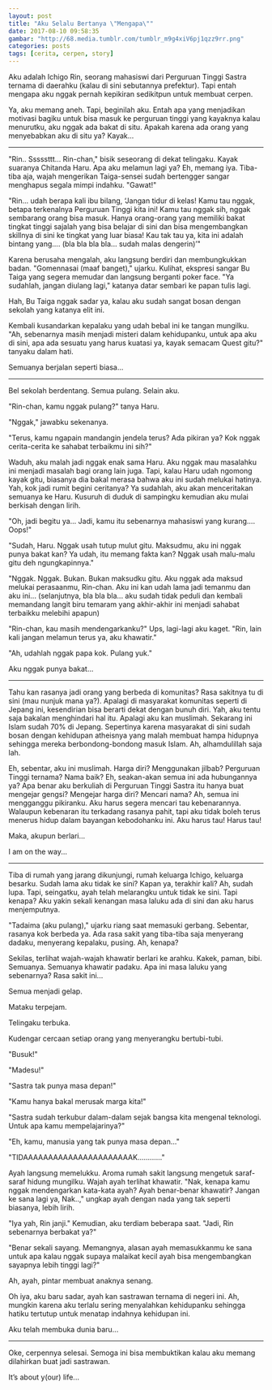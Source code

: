 ```yaml
---
layout: post
title: "Aku Selalu Bertanya \"Mengapa\""
date: 2017-08-10 09:58:35
gambar: "http://68.media.tumblr.com/tumblr_m9g4xiV6pj1qzz9rr.png"
categories: posts
tags: [cerita, cerpen, story]
---
```


Aku adalah Ichigo Rin, seorang mahasiswi dari Perguruan Tinggi Sastra ternama di daerahku (kalau di sini sebutannya prefektur). Tapi entah mengapa aku nggak pernah kepikiran sedikitpun untuk membuat cerpen.

Ya, aku memang aneh. Tapi, beginilah aku. Entah apa yang menjadikan motivasi bagiku untuk bisa masuk ke perguruan tinggi yang kayaknya kalau menurutku, aku nggak ada bakat di situ. Apakah karena ada orang yang menyebabkan aku di situ ya? Kayak...

***

"Rin.. Sssssttt... Rin-chan," bisik seseorang di dekat telingaku. Kayak suaranya Chitanda Haru. Apa aku melamun lagi ya? Eh, memang iya. Tiba-tiba aja, wajah mengerikan Taiga-sensei sudah bertengger sangar menghapus segala mimpi indahku. "Gawat!"

"Rin... udah berapa kali ibu bilang, ‘Jangan tidur di kelas! Kamu tau nggak, betapa terkenalnya Perguruan Tinggi kita ini! Kamu tau nggak sih, nggak sembarang orang bisa masuk. Hanya orang-orang yang memiliki bakat tingkat tinggi sajalah yang bisa belajar di sini dan bisa mengembangkan skillnya di sini ke tingkat yang luar biasa! Kau tak tau ya, kita ini adalah bintang yang.... (bla bla bla bla... sudah malas dengerin)’"

Karena berusaha mengalah, aku langsung berdiri dan membungkukkan badan. "Gomennasai (maaf banget)," ujarku. Kulihat, ekspresi sangar Bu Taiga yang segera memudar dan langsung berganti poker face. "Ya sudahlah, jangan diulang lagi," katanya datar sembari ke papan tulis lagi.

Hah, Bu Taiga nggak sadar ya, kalau aku sudah sangat bosan dengan sekolah yang katanya elit ini.

Kembali kusandarkan kepalaku yang udah bebal ini ke tangan mungilku. "Ah, sebenarnya masih menjadi misteri dalam kehidupanku, untuk apa aku di sini, apa ada sesuatu yang harus kuatasi ya, kayak semacam Quest gitu?" tanyaku dalam hati.

Semuanya berjalan seperti biasa...

***

Bel sekolah berdentang. Semua pulang. Selain aku.

"Rin-chan, kamu nggak pulang?" tanya Haru.

"Nggak," jawabku sekenanya.

"Terus, kamu ngapain mandangin jendela terus? Ada pikiran ya? Kok nggak cerita-cerita ke sahabat terbaikmu ini sih?"

Waduh, aku malah jadi nggak enak sama Haru. Aku nggak mau masalahku ini menjadi masalah bagi orang lain juga. Tapi, kalau Haru udah ngomong kayak gitu, biasanya dia bakal merasa bahwa aku ini sudah melukai hatinya. Yah, kok jadi rumit begini ceritanya? Ya sudahlah, aku akan menceritakan semuanya ke Haru. Kusuruh di duduk di sampingku kemudian aku mulai berkisah dengan lirih.

"Oh, jadi begitu ya... Jadi, kamu itu sebenarnya mahasiswi yang kurang.... Oops!"

"Sudah, Haru. Nggak usah tutup mulut gitu. Maksudmu, aku ini nggak punya bakat kan? Ya udah, itu memang fakta kan? Nggak usah malu-malu gitu deh ngungkapinnya."

"Nggak. Nggak. Bukan. Bukan maksudku gitu. Aku nggak ada maksud melukai perasaanmu, Rin-chan. Aku ini kan udah lama jadi temanmu dan aku ini... (selanjutnya, bla bla bla... aku sudah tidak peduli dan kembali memandang langit biru temaram yang akhir-akhir ini menjadi sahabat terbaikku melebihi apapun)

"Rin-chan, kau masih mendengarkanku?" Ups, lagi-lagi aku kaget. "Rin, lain kali jangan melamun terus ya, aku khawatir."

"Ah, udahlah nggak papa kok. Pulang yuk."

Aku nggak punya bakat...

***

Tahu kan rasanya jadi orang yang berbeda di komunitas? Rasa sakitnya tu di sini (mau nunjuk mana ya?). Apalagi di masyarakat komunitas seperti di Jepang ini, kesendirian bisa berarti dekat dengan bunuh diri. Yah, aku tentu saja bakalan menghindari hal itu. Apalagi aku kan muslimah. Sekarang ini Islam sudah 70% di Jepang. Sepertinya karena masyarakat di sini sudah bosan dengan kehidupan atheisnya yang malah membuat hampa hidupnya sehingga mereka berbondong-bondong masuk Islam. Ah, alhamdulillah saja lah.

Eh, sebentar, aku ini muslimah. Harga diri? Menggunakan jilbab? Perguruan Tinggi ternama? Nama baik? Eh, seakan-akan semua ini ada hubungannya ya? Apa benar aku berkuliah di Perguruan Tinggi Sastra itu hanya buat mengejar gengsi? Mengejar harga diri? Mencari nama? Ah, semua ini mengganggu pikiranku. Aku harus segera mencari tau kebenarannya. Walaupun kebenaran itu terkadang rasanya pahit, tapi aku tidak boleh terus menerus hidup dalam bayangan kebodohanku ini. Aku harus tau! Harus tau!

Maka, akupun berlari...

I am on the way...

***

Tiba di rumah yang jarang dikunjungi, rumah keluarga Ichigo, keluarga besarku. Sudah lama aku tidak ke sini? Kapan ya, terakhir kali? Ah, sudah lupa. Tapi, seingatku, ayah telah melarangku untuk tidak ke sini. Tapi kenapa? Aku yakin sekali kenangan masa laluku ada di sini dan aku harus menjemputnya.

"Tadaima (aku pulang)," ujarku riang saat memasuki gerbang. Sebentar, rasanya kok berbeda ya. Ada rasa sakit yang tiba-tiba saja menyerang dadaku, menyerang kepalaku, pusing. Ah, kenapa?

Sekilas, terlihat wajah-wajah khawatir berlari ke arahku. Kakek, paman, bibi. Semuanya. Semuanya khawatir padaku. Apa ini masa laluku yang sebenarnya? Rasa sakit ini...

Semua menjadi gelap.

Mataku terpejam.

Telingaku terbuka.

Kudengar cercaan setiap orang yang menyerangku bertubi-tubi.

"Busuk!"

"Madesu!"

"Sastra tak punya masa depan!"

"Kamu hanya bakal merusak marga kita!"

"Sastra sudah terkubur dalam-dalam sejak bangsa kita mengenal teknologi. Untuk apa kamu mempelajarinya?"

"Eh, kamu, manusia yang tak punya masa depan..."

"TIDAAAAAAAAAAAAAAAAAAAAAAK............"

Ayah langsung memelukku. Aroma rumah sakit langsung mengetuk saraf-saraf hidung mungilku. Wajah ayah terlihat khawatir. "Nak, kenapa kamu nggak mendengarkan kata-kata ayah? Ayah benar-benar khawatir? Jangan ke sana lagi ya, Nak..," ungkap ayah dengan nada yang tak seperti biasanya, lebih lirih.

"Iya yah, Rin janji." Kemudian, aku terdiam beberapa saat. "Jadi, Rin sebenarnya berbakat ya?"

"Benar sekali sayang. Memangnya, alasan ayah memasukkanmu ke sana untuk apa kalau nggak supaya malaikat kecil ayah bisa mengembangkan sayapnya lebih tinggi lagi?"

Ah, ayah, pintar membuat anaknya senang.

Oh iya, aku baru sadar, ayah kan sastrawan ternama di negeri ini. Ah, mungkin karena aku terlalu sering menyalahkan kehidupanku sehingga hatiku tertutup untuk menatap indahnya kehidupan ini.

Aku telah membuka dunia baru...

***

Oke, cerpennya selesai. Semoga ini bisa membuktikan kalau aku memang dilahirkan buat jadi sastrawan.

It’s about y(our) life...